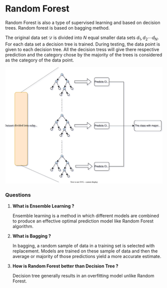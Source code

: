 # Random Forest

Random Forest is also a type of supervised learning and based on decision trees. Random forest is based on bagging method. 

The original data set $\mathcal{D}$ is divided into $N$ equal smaller data sets $d_1,d_2\cdots d_N$. For each data set a decision tree is trained. During testing, the data point is given to each decision tree. All the decision tress will give there respective prediction and the category chose by the majority of the trees is considered as the category of the data point.   

<p align="center">
    <img src="https://github.com/Divyanshu-Bhatt/Machine-Learning-Fundamentals/blob/main/08-Random%20Forest/images/Random_Forest.svg" width="700px">
</p>

### Questions

1. **What is Ensemble Learning ?**
    
    Ensemble learning is a method in which different models are combined to produce an effective optimal prediction model like Random Forest algorithm.
    
2. **What is Bagging ?**
    
    In bagging, a random sample of data in a training set is selected with replacement. Models are trained on these sample of data and then the average or majority of those predictions yield a more accurate estimate.
    
3. **How is  Random Forest better than Decision Tree ?**
    
    Decision tree generally results in an overfitting model unlike Random Forest.
